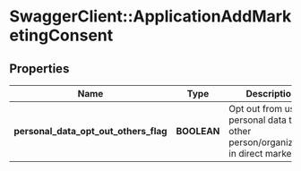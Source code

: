 # SwaggerClient::ApplicationAddMarketingConsent

## Properties
Name | Type | Description | Notes
------------ | ------------- | ------------- | -------------
**personal_data_opt_out_others_flag** | **BOOLEAN** | Opt out from use of personal data to other person/organization in direct marketing | [optional] 

